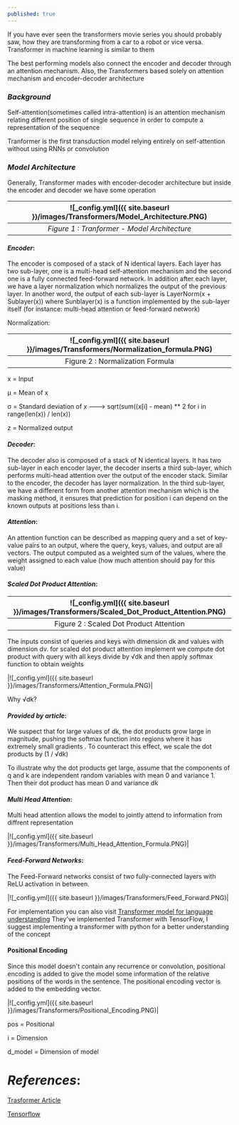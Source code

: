 ```yaml
---
published: true
---
```

If you have ever seen the transformers movie series you should probably saw, how they are transforming from a car to a robot or vice versa. Transformer in machine learning is similar to them

The best performing models also connect the encoder and decoder through an attention mechanism. 
Also,  the Transformers based solely on attention mechanism and encoder-decoder architecture

### _**Background**_

Self-attention(sometimes called intra-attention) is an attention mechanism relating different position of single sequence in order to compute a representation of the sequence

Tranformer is the first transduction model relying entirely on self-attention without using RNNs or 
convolution 

### _**Model Architecture**_
Generally, Transformer mades with encoder-decoder architecture but inside the encoder and decoder we have
some operation


|![_config.yml]({{ site.baseurl }}/images/Transformers/Model_Architecture.PNG)|
|:--:| 
| *Figure 1 : Tranformer - Model Architecture* |


#### _**Encoder**_:
The encoder is composed of a stack of N identical layers. Each layer has two sub-layer, 
one is a multi-head self-attention mechanism and the second one is a fully connected feed-forward network.
In addition after each layer, we have a layer normalization which normalizes the output of the previous layer.
In another word, the output of each sub-layer is LayerNorm(x + Sublayer(x)) where Sunblayer(x) is a function implemented by the sub-layer itself (for instance: multi-head attention or feed-forward network)

Normalization:

|![_config.yml]({{ site.baseurl }}/images/Transformers/Normalization_formula.PNG)|
|:--:| 
| Figure 2 : Normalization Formula|

x = Input

μ = Mean of x

σ = Standard deviation of x ---> sqrt(sum((x[i] - mean) ** 2 for i in range(len(x)) / len(x))

z = Normalized output

#### _**Decoder**_: 
The decoder also is composed of a stack of N identical layers. It has two sub-layer in each encoder layer, the decoder inserts a third sub-layer, which performs multi-head attention over the output of the encoder stack. Similar to the encoder, the decoder has layer normalization.
In the third sub-layer, we have a different form from another attention mechanism which is the masking method, it ensures that prediction for position i can depend on the known outputs at positions less than i.

#### _**Attention**_:
An attention function can be described as mapping query and a set of key-value pairs to an output,
where the query, keys, values, and output are all vectors.
The output computed as a weighted sum of the values, where the weight assigned to each value (how much attention should pay for this value)

#### _**Scaled Dot Product Attention**_:

|![_config.yml]({{ site.baseurl }}/images/Transformers/Scaled_Dot_Product_Attention.PNG)|
|:--:| 
| Figure 2 : Scaled Dot Product Attention|


The inputs consist of queries and keys with dimension dk and values with dimension dv.
for scaled dot product attention implement we compute dot product with query with all keys divide by
√dk and then apply softmax function to obtain weights 

|![_config.yml]({{ site.baseurl }}/images/Transformers/Attention_Formula.PNG)|

Why √dk?

#### **_Provided by article_**:

We suspect that for large values of
dk, the dot products grow large in magnitude, pushing the softmax function into regions where it has
extremely small gradients . To counteract this effect, we scale the dot products by (1 / √dk)

To illustrate why the dot products get large, assume that the components of q and k are independent random
variables with mean 0 and variance 1. Then their dot product has mean 0 and variance dk


#### _**Multi Head Attention**_:

Multi head attention allows the model to jointly attend to information from diffrent representation

|![_config.yml]({{ site.baseurl }}/images/Transformers/Multi_Head_Attention_Formula.PNG)|

#### _**Feed-Forward Networks**_:

The Feed-Forward networks consist of two fully-connected layers with ReLU activation in between.

|![_config.yml]({{ site.baseurl }}/images/Transformers/Feed_Forward.PNG)|

For implementation you can also visit [Transformer model for language understanding](https://www.tensorflow.org/tutorials/text/transformer)
They've implemented Transformer with TensorFlow,  I suggest implementing a transformer with python for a better understanding of the concept

#### Positional Encoding

Since this model doesn't contain any recurrence or convolution, positional encoding is added to give the model some information of the relative positions of the words in the sentence.
The positional encoding vector is added to the embedding vector.

|![_config.yml]({{ site.baseurl }}/images/Transformers/Positional_Encoding.PNG)|

pos = Positional

i = Dimension

d_model = Dimension of model

# _**References**_:
[Trasformer Article](https://arxiv.org/abs/1706.03762)

[Tensorflow](https://www.tensorflow.org/tutorials/text/transformer)
